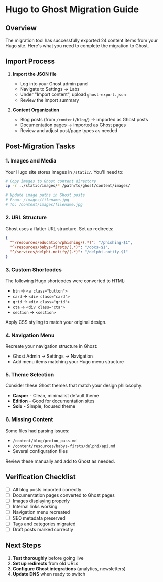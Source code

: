 # Hugo to Ghost Migration Guide

## Overview

The migration tool has successfully exported 24 content items from your Hugo site. Here's what you need to complete the migration to Ghost.

## Import Process

1. **Import the JSON file**
   - Log into your Ghost admin panel
   - Navigate to Settings → Labs
   - Under "Import content", upload `ghost-export.json`
   - Review the import summary

2. **Content Organization**
   - Blog posts (from `/content/blog/`) → imported as Ghost posts
   - Documentation pages → imported as Ghost pages
   - Review and adjust post/page types as needed

## Post-Migration Tasks

### 1. Images and Media

Your Hugo site stores images in `/static/`. You'll need to:

```bash
# Copy images to Ghost content directory
cp -r ../static/images/* /path/to/ghost/content/images/

# Update image paths in Ghost posts
# From: /images/filename.jpg
# To: /content/images/filename.jpg
```

### 2. URL Structure

Ghost uses a flatter URL structure. Set up redirects:

```json
{
  "^/resources/education/phishing/(.*)": "/phishing-$1",
  "^/resources/babys-firsts/(.*)": "/docs-$1",
  "^/services/delphi-notify/(.*)": "/delphi-notify-$1"
}
```

### 3. Custom Shortcodes

The following Hugo shortcodes were converted to HTML:
- `btn` → `<a class="button">`
- `card` → `<div class="card">`
- `grid` → `<div class="grid">`
- `cta` → `<div class="cta">`
- `section` → `<section>`

Apply CSS styling to match your original design.

### 4. Navigation Menu

Recreate your navigation structure in Ghost:
- Ghost Admin → Settings → Navigation
- Add menu items matching your Hugo menu structure

### 5. Theme Selection

Consider these Ghost themes that match your design philosophy:
- **Casper** - Clean, minimalist default theme
- **Edition** - Good for documentation sites
- **Solo** - Simple, focused theme

### 6. Missing Content

Some files had parsing issues:
- `/content/blog/proton_pass.md`
- `/content/resources/babys-firsts/delphi/api.md`
- Several configuration files

Review these manually and add to Ghost as needed.

## Verification Checklist

- [ ] All blog posts imported correctly
- [ ] Documentation pages converted to Ghost pages
- [ ] Images displaying properly
- [ ] Internal links working
- [ ] Navigation menu recreated
- [ ] SEO metadata preserved
- [ ] Tags and categories migrated
- [ ] Draft posts marked correctly

## Next Steps

1. **Test thoroughly** before going live
2. **Set up redirects** from old URLs
3. **Configure Ghost integrations** (analytics, newsletters)
4. **Update DNS** when ready to switch